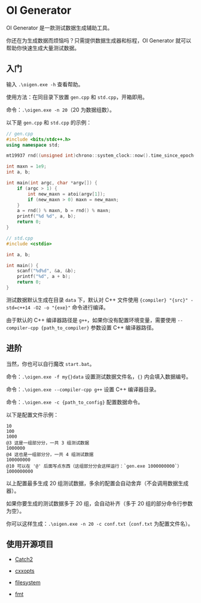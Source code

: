 # OI Generator

OI Generator 是一款测试数据生成辅助工具。

你还在为生成数据而烦恼吗？只需提供数据生成器和标程，OI Generator 就可以帮助你快速生成大量测试数据。

## 入门

输入 `.\oigen.exe -h` 查看帮助。

使用方法：在同目录下放置 `gen.cpp` 和 `std.cpp`，开箱即用。

命令：`.\oigen.exe -n 20`（20 为数据组数）。

以下是 `gen.cpp` 和 `std.cpp` 的示例：

```cpp
// gen.cpp
#include <bits/stdc++.h>
using namespace std;

mt19937 rnd((unsigned int)chrono::system_clock::now().time_since_epoch().count());

int maxn = 1e9;
int a, b;

int main(int argc, char *argv[]) {
    if (argc > 1) {
        int new_maxn = atoi(argv[1]);
        if (new_maxn > 0) maxn = new_maxn;
    }
    a = rnd() % maxn, b = rnd() % maxn;
    printf("%d %d", a, b);
    return 0;
}
```

```cpp
// std.cpp
#include <cstdio>

int a, b;

int main() {
    scanf("%d%d", &a, &b);
    printf("%d", a + b);
    return 0;
}
```

测试数据默认生成在目录 `data` 下，默认对 C++ 文件使用 `{compiler} "{src}" -std=c++14 -O2 -o "{exe}"` 命令进行编译。

由于默认的 C++ 编译器路径是 `g++`，如果你没有配置环境变量，需要使用 `--compiler-cpp {path_to_compiler}` 参数设置 C++ 编译器路径。

## 进阶

当然，你也可以自行魔改 `start.bat`。

命令：`.\oigen.exe -f my{}data`  设置测试数据文件名，`{}` 内会填入数据编号。

命令：`.\oigen.exe --compiler-cpp g++` 设置 C++ 编译器目录。

命令：`.\oigen.exe -c {path_to_config}` 配置数据命令。

以下是配置文件示例：

```plain
10
100
1000
@3 这是一组部分分，一共 3 组测试数据
1000000
@4 这也是一组部分分，一共 4 组测试数据
100000000
@10 可以在 '@' 后面写点东西（这组部分分会这样运行：`gen.exe 1000000000`）
1000000000
```

以上配置最多生成 20 组测试数据，多余的配置会自动舍弃（不会调用数据生成器）。

如果你要生成的测试数据多于 20 组，会自动补齐（多于 20 组的部分命令行参数为空）。

你可以这样生成：`.\oigen.exe -n 20 -c conf.txt`（`conf.txt` 为配置文件名）。

## 使用开源项目

- [Catch2](https://github.com/catchorg/Catch2)

- [cxxopts](https://github.com/jarro2783/cxxopts)

- [filesystem](https://github.com/gulrak/filesystem)

- [fmt](https://github.com/fmtlib/fmt)
